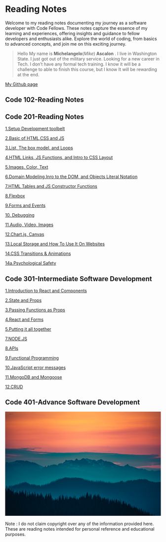 # Reading Notes

Welcome to my reading notes documenting my journey as a software developer with Code Fellows. These notes capture the essence of my learning and experiences, offering insights and guidance to fellow developers and enthusiasts alike. Explore the world of coding, from basics to advanced concepts, and join me on this exciting journey.

>Hello My name is **Michelangelo**(*Mike*) **Ascalon** . I live in Washington State. I just got out of the military service. Looking for a new career in Tech. I don’t have any formal tech training. I know it will be a challenge to able to finish this course, but I know It will be rewarding at the end.

 [My Github page](https://github.com/mikeascalon)

## Code 102-Reading Notes

## Code 201-Reading Notes

[1.Setup Development toolbelt](code201/class01.md)

[2.Basic of HTML,CSS and JS](code201/class02.md)

[3.List, The box model, and Loops](code201/class03.md)

[4.HTML Links, JS Functions, and Intro to CSS Layout](code201/class04.md)

[5.Images, Color, Text](code201/class05.md)

[6.Domain Modeling,Inro to the DOM, and Objects Literal Notation](code201/class06.md)

[7.HTML Tables and JS Constructor Functions](code201/class07.md)

[8.Flexbox](code201/class08.md)

[9.Forms and Events](code201/class09.md)

[10. Debugging](code201/class10.md)

[11.Audio, Video, Images](code201/class11.md)

[12.Chart.js, Canvas](code201/class12.md)

[13.Local Storage and How To Use It On Websites](code201/class13.md)

[14.CSS Transitions & Animations](code201/class14b.md)

[14a.Psychological Safety](code201/class14a.md)

## Code 301-Intermediate Software Development

[1.Introduction to React and Components](code301/class01.md)

[2.State and Props](code301/class02.md)

[3.Passing Functions as Props](code301/class03.md)

[4.React and Forms](code301/class04.md)

[5.Putting it all together](code301/class05.md)

[7.NODE.JS](code301/class07.md)

[8.APIs](code301/class08.md)

[9.Functional Programming](code301/class09.md)

[10.JavaScript error messages](code301/class10.md)

[11.MongoDB and Mongoose](code301/class11.md)

[12.CRUD](code301/class12.md)

## Code 401-Advance Software Development

![Welcome to Pacific North West](layers-5_resized.jpg)


Note : I do not claim copyright over any of the information provided here. These are reading notes intended for personal reference and educational purposes.
